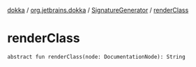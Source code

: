 [dokka](../../index.md) / [org.jetbrains.dokka](../index.md) / [SignatureGenerator](index.md) / [renderClass](renderClass.md)

# renderClass

```
abstract fun renderClass(node: DocumentationNode): String
```
